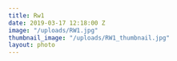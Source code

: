 ```yaml
---
title: Rw1
date: 2019-03-17 12:18:00 Z
image: "/uploads/RW1.jpg"
thumbnail_image: "/uploads/RW1_thumbnail.jpg"
layout: photo
---
```


